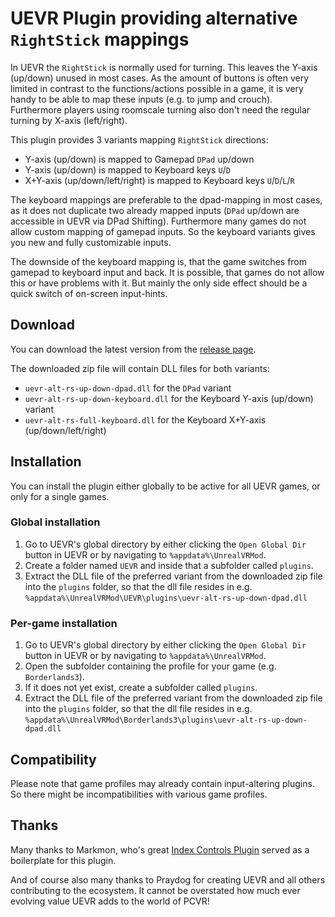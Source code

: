 # UEVR Plugin providing alternative `RightStick` mappings

In UEVR the `RightStick` is normally used for turning. This leaves the Y-axis (up/down) unused in most cases. As the amount of buttons is often very limited in contrast to the functions/actions possible in a game, it is very handy to be able to map these inputs (e.g. to jump and crouch). Furthermore players using roomscale turning also don't need the regular turning by X-axis (left/right).

This plugin provides 3 variants mapping `RightStick` directions:

- Y-axis (up/down) is mapped to Gamepad `DPad` up/down
- Y-axis (up/down) is mapped to Keyboard keys `U`/`D`
- X+Y-axis (up/down/left/right) is mapped to Keyboard keys `U`/`D`/`L`/`R`

The keyboard mappings are preferable to the dpad-mapping in most cases, as it does not duplicate two already mapped inputs (`DPad` up/down are accessible in UEVR via DPad Shifting). Furthermore many games do not allow custom mapping of gamepad inputs. So the keyboard variants gives you new and fully customizable inputs.

The downside of the keyboard mapping is, that the game switches from gamepad to keyboard input and back. It is possible, that games do not allow this or have problems with it. But mainly the only side effect should be a quick switch of on-screen input-hints.

## Download

You can download the latest version from the [release page](https://github.com/gameflorist/uevr-alt-rs-mapping-plugin/releases).

The downloaded zip file will contain DLL files for both variants:

- `uevr-alt-rs-up-down-dpad.dll` for the `DPad` variant
- `uevr-alt-rs-up-down-keyboard.dll` for the Keyboard Y-axis (up/down) variant
- `uevr-alt-rs-full-keyboard.dll` for the Keyboard X+Y-axis (up/down/left/right)

## Installation

You can install the plugin either globally to be active for all UEVR games, or only for a single games.

### Global installation

1. Go to UEVR's global directory by either clicking the `Open Global Dir` button in UEVR or by navigating to `%appdata%\UnrealVRMod`.
2. Create a folder named `UEVR` and inside that a subfolder called `plugins`.
3. Extract the DLL file of the preferred variant from the downloaded zip file into the `plugins` folder, so that the dll file resides in e.g. `%appdata%\UnrealVRMod\UEVR\plugins\uevr-alt-rs-up-down-dpad.dll`

### Per-game installation

1. Go to UEVR's global directory by either clicking the `Open Global Dir` button in UEVR or by navigating to `%appdata%\UnrealVRMod`.
2. Open the subfolder containing the profile for your game (e.g. `Borderlands3`).
3. If it does not yet exist, create a subfolder called `plugins`.
4. Extract the DLL file of the preferred variant from the downloaded zip file into the `plugins` folder, so that the dll file resides in e.g. `%appdata%\UnrealVRMod\Borderlands3\plugins\uevr-alt-rs-up-down-dpad.dll`

## Compatibility

Please note that game profiles may already contain input-altering plugins. So there might be incompatibilities with various game profiles.

## Thanks

Many thanks to Markmon, who's great [Index Controls Plugin](https://github.com/mark-mon/uevr-index-controls) served as a boilerplate for this plugin.

And of course also many thanks to Praydog for creating UEVR and all others contributing to the ecosystem. It cannot be overstated how much ever evolving value UEVR adds to the world of PCVR!
